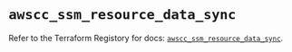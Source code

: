 # `awscc_ssm_resource_data_sync`

Refer to the Terraform Registory for docs: [`awscc_ssm_resource_data_sync`](https://registry.terraform.io/providers/hashicorp/awscc/0.70.0/docs/resources/ssm_resource_data_sync).
